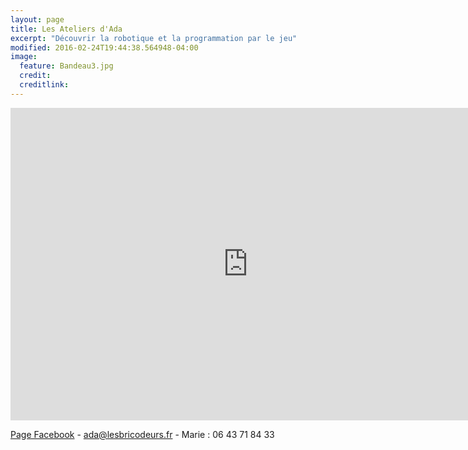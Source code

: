 ```yaml
---
layout: page
title: Les Ateliers d'Ada
excerpt: "Découvrir la robotique et la programmation par le jeu"
modified: 2016-02-24T19:44:38.564948-04:00
image:
  feature: Bandeau3.jpg
  credit:
  creditlink:
---
```

<iframe src="https://docs.google.com/forms/d/1OwCcnp8ISAJiFzuEH52qru_2eV2OrcIfJ2upcBZIp58/viewform?embedded=true" width="760" height="500" frameborder="0" marginheight="0" marginwidth="0">Loading...</iframe>

[Page Facebook](https://www.facebook.com/Les-Ateliers-dAda-1010068332420661/) - [ada@lesbricodeurs.fr](mailto:ada@lesbricodeurs.fr) - Marie : 06 43 71 84 33